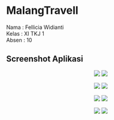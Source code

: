 # MalangTravell

Nama  : Fellicia Widianti <br>
Kelas : XI TKJ 1 <br>
Absen : 10 <br>

## Screenshot Aplikasi
<p align="center">
  <img src="https://s21.postimg.org/m1szpc7wn/image.jpg)](https://postimg.org/image/xqwzdayv7/)"/>
  <img src="https://s13.postimg.org/sxsksce07/image.jpg)](https://postimg.org/image/nmdo7mrxf/)"/>
</p>
<p align="center">
  <img src="https://s16.postimg.org/lv1nlyq85/image.jpg)](https://postimg.org/image/io742c5s1/)"/>
   <img src="https://s8.postimg.org/6fgj6zm0l/image.jpg)](https://postimg.org/image/fn8rnot2p/)"/>
</p>
<p align="center">
  <img src="https://s13.postimg.org/qo9xs3ign/image.jpg)](https://postimg.org/image/nhfe8gy0j/)"/>
   <img src="https://s8.postimg.org/g3111hdad/image.jpg)](https://postimg.org/image/3oe915ls1/)"/>
</p>
<p align="center">
  <img src="https://s13.postimg.org/672xqdogn/image.jpg)](https://postimg.org/image/8bnargq37/)"/>
   <img src="https://s3.postimg.org/hl1m59g9f/image.jpg)](https://postimg.org/image/6lgetnpu7/)"/>
</p>

